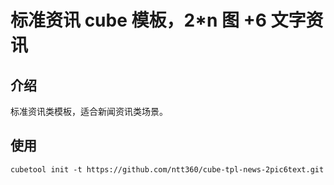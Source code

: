 # 标准资讯 cube 模板，2*n 图 +6 文字资讯

## 介绍
标准资讯类模板，适合新闻资讯类场景。

## 使用
```
cubetool init -t https://github.com/ntt360/cube-tpl-news-2pic6text.git
```